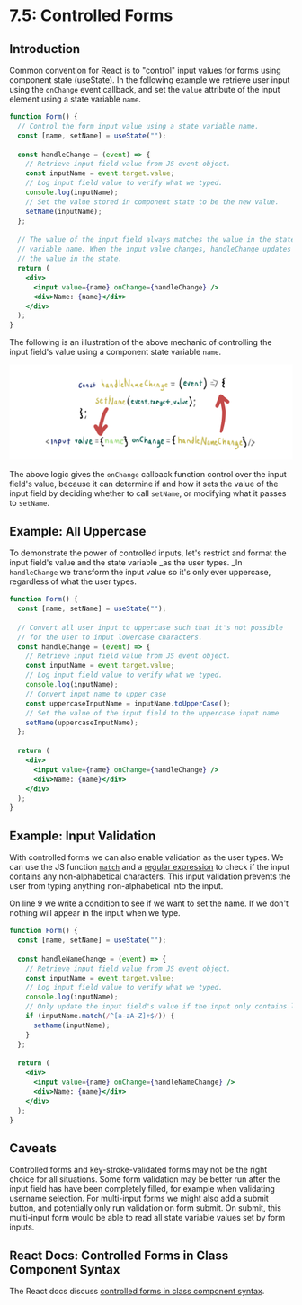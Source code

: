 # 7.5: Controlled Forms

## Introduction

Common convention for React is to "control" input values for forms using component state (useState). In the following example we retrieve user input using the `onChange` event callback, and set the `value` attribute of the input element using a state variable `name`.

```jsx
function Form() {
  // Control the form input value using a state variable name.
  const [name, setName] = useState("");

  const handleChange = (event) => {
    // Retrieve input field value from JS event object.
    const inputName = event.target.value;
    // Log input field value to verify what we typed.
    console.log(inputName);
    // Set the value stored in component state to be the new value.
    setName(inputName);
  };

  // The value of the input field always matches the value in the state
  // variable name. When the input value changes, handleChange updates
  // the value in the state.
  return (
    <div>
      <input value={name} onChange={handleChange} />
      <div>Name: {name}</div>
    </div>
  );
}
```

The following is an illustration of the above mechanic of controlling the input field's value using a component state variable `name`.

![Controlling input field value using a state variable.](../.gitbook/assets/controlled-forms.jpg)

The above logic gives the `onChange` callback function control over the input field's value, because it can determine if and how it sets the value of the input field by deciding whether to call `setName`, or modifying what it passes to `setName`.

## Example: All Uppercase

To demonstrate the power of controlled inputs, let's restrict and format the input field's value and the state variable \_as the user types. \_In `handleChange` we transform the input value so it's only ever uppercase, regardless of what the user types.

```jsx
function Form() {
  const [name, setName] = useState("");

  // Convert all user input to uppercase such that it's not possible
  // for the user to input lowercase characters.
  const handleChange = (event) => {
    // Retrieve input field value from JS event object.
    const inputName = event.target.value;
    // Log input field value to verify what we typed.
    console.log(inputName);
    // Convert input name to upper case
    const uppercaseInputName = inputName.toUpperCase();
    // Set the value of the input field to the uppercase input name
    setName(uppercaseInputName);
  };

  return (
    <div>
      <input value={name} onChange={handleChange} />
      <div>Name: {name}</div>
    </div>
  );
}
```

## Example: Input Validation

With controlled forms we can also enable validation as the user types. We can use the JS function [`match`](https://developer.mozilla.org/en-US/docs/Web/JavaScript/Reference/Global\_Objects/String/match) and a [regular expression](https://www3.ntu.edu.sg/home/ehchua/programming/howto/Regexe.html) to check if the input contains any non-alphabetical characters. This input validation prevents the user from typing anything non-alphabetical into the input.

On line 9 we write a condition to see if we want to set the name. If we don't nothing will appear in the input when we type.

```jsx
function Form() {
  const [name, setName] = useState("");

  const handleNameChange = (event) => {
    // Retrieve input field value from JS event object.
    const inputName = event.target.value;
    // Log input field value to verify what we typed.
    console.log(inputName);
    // Only update the input field's value if the input only contains letters.
    if (inputName.match(/^[a-zA-Z]+$/)) {
      setName(inputName);
    }
  };

  return (
    <div>
      <input value={name} onChange={handleNameChange} />
      <div>Name: {name}</div>
    </div>
  );
}
```

## Caveats

Controlled forms and key-stroke-validated forms may not be the right choice for all situations. Some form validation may be better run after the input field has have been completely filled, for example when validating username selection. For multi-input forms we might also add a submit button, and potentially only run validation on form submit. On submit, this multi-input form would be able to read all state variable values set by form inputs.

## React Docs: Controlled Forms in Class Component Syntax

The React docs discuss [controlled forms in class component syntax](https://reactjs.org/docs/forms.html).
